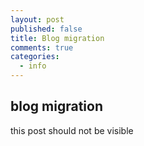 ```yaml
---
layout: post
published: false
title: Blog migration
comments: true
categories: 
  - info
---
```


## blog migration

this post should not be visible